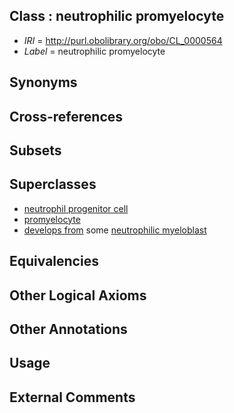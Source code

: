 
## Class : neutrophilic promyelocyte

 * *IRI* = http://purl.obolibrary.org/obo/CL_0000564
 * *Label* = neutrophilic promyelocyte

## Synonyms


## Cross-references


## Subsets


## Superclasses

 * [neutrophil progenitor cell](../../CL/34/CL_0000834.md)
 * [promyelocyte](../../CL/36/CL_0000836.md)
 * [develops from](../../RO/02/RO_0002202.md) some [neutrophilic myeloblast](../../CL/42/CL_0000042.md)

## Equivalencies


## Other Logical Axioms


## Other Annotations


## Usage


## External Comments

